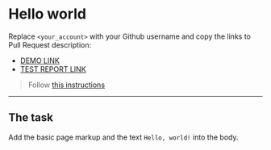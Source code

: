 # Hello world
Replace `<your_account>` with your Github username and copy the links to Pull Request description:
- [DEMO LINK](https://kenvastolord.github.io/layout_hello-world/)
- [TEST REPORT LINK](https://kenvastolord.github.io/layout_hello-world/report/html_report/)

> Follow [this instructions](https://mate-academy.github.io/layout_task-guideline/#how-to-solve-the-layout-tasks-on-github)
___

## The task 
Add the basic page markup and the text `Hello, world!` into the body.
